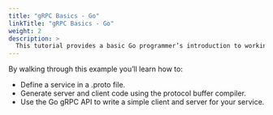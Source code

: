 ```yaml
---
title: "gRPC Basics - Go"
linkTitle: "gRPC Basics - Go"
weight: 2
description: >
  This tutorial provides a basic Go programmer’s introduction to working with gRPC.
---
```


By walking through this example you’ll learn how to:

* Define a service in a .proto file.
* Generate server and client code using the protocol buffer compiler.
* Use the Go gRPC API to write a simple client and server for your service.